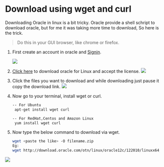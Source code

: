 # Download using wget and curl

Downloading Oracle in linux is a bit tricky. Oracle provide a shell schript to download oracle, but for me it was taking more time to download, So here is the trick. 

> Do this in your GUI browser, like chrome or firefox.

1. First create an account in oracle and [Signin](https://login.oracle.com/mysso/signon.jsp).

	![](https://github.com/SqlAdmin/Oracle_CheatSheet/blob/master/Images/Oracle%20download-signin.png)

1. [Click here](http://www.oracle.com/technetwork/database/enterprise-edition/downloads/index.html) to download oracle for Linux and accept the license. 
	![](https://github.com/SqlAdmin/Oracle_CheatSheet/blob/master/Images/Oracle%20download-downlaod%20file.png)

2. Click the files you want to download and while downloading just pause it copy the download link.
	![](https://github.com/SqlAdmin/Oracle_CheatSheet/blob/master/Images/Oracle%20download-copy%20link.png)

3. Now go to your terminal, install wget or curl. 

	```sh 
   -- For Ubuntu
	 apt-get install wget curl

	-- For RedHat,Centos and Amazon Linux
	 yum install wget curl	


4. Now type the below command to download via wget. 


	```sh 
    wget <paste the like> -O filename.zip
    Eg: 
    wget http://download.oracle.com/otn/linux/oracle12c/122010/linuxx64_12201_database.zip?AuthParam=111111111_cb3a26b3a63c89b4405a1e32822d19fc -O file1.zip```

![](https://github.com/SqlAdmin/Oracle_CheatSheet/blob/master/Images/Oracledownload-wget.png)